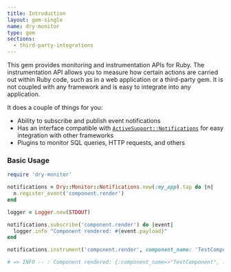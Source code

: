 ```yaml
---
title: Introduction
layout: gem-single
name: dry-monitor
type: gem
sections:
  - third-party-integrations
---
```


This gem provides monitoring and instrumentation APIs for Ruby. The instrumentation API allows you to measure how certain actions are carried out within Ruby code, such as in a web application or a third-party gem. It is not coupled with any framework and is easy to integrate into any application.

It does a couple of things for you:

- Ability to subscribe and publish event notifications
- Has an interface compatible with [`ActiveSupport::Notifications`](https://guides.rubyonrails.org/active_support_instrumentation.html) for easy integration with other frameworks
- Plugins to monitor SQL queries, HTTP requests, and others

### Basic Usage

```ruby
require 'dry-monitor'

notifications = Dry::Monitor::Notifications.new(:my_app).tap do |n|
  n.register_event('component.render')
end

logger = Logger.new(STDOUT)

notifications.subscribe('component.render') do |event|
  logger.info "Component rendered: #{event.payload}"
end

notifications.instrument('component.render', component_name: 'TestComponent') { sleep 0.2 }

# => INFO -- : Component rendered: {:component_name=>"TestComponent", :time=>201}
```